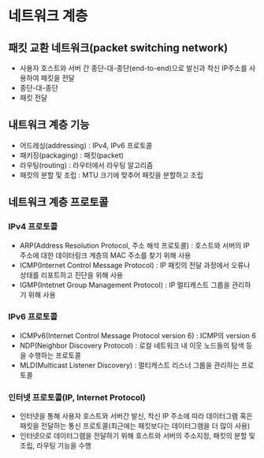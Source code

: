 # 네트워크 계층
## 패킷 교환 네트워크(packet switching network)
- 사용자 호스트와 서버 간 종단-대-종단(end-to-end)으로 발신과 착신 IP주소를 사용하여 패킷을 전달
- 종단-대-종단
- 패킷 전달
## 내트워크 계층 기능
- 어드레싱(addressing) : IPv4, IPv6 프로토콜
- 패키징(packaging) : 패킷(packet)
- 라우팅(routing) : 라우터에서 라우팅 알고리즘
- 패킷의 분할 및 조립 : MTU 크기에 맞추어 패킷을 분할하고 조립
## 네트워크 계층 프로토콜
### IPv4 프로토콜
- ARP(Address Resolution Protocol, 주소 해석 프로토콜) : 호스트와 서버의 IP 주소에 대한 데이터링크 계층의 MAC 주소를 찾기 위해 사용 
- ICMP(Internet Control Message Protocol) : IP 패킷의 전달 과정에서 오류나 상태를 리포트하고 진단을 위해 사용
- IGMP(Intetnet Group Management Protocol) : IP 멀티캐스트 그룹을 관리하기 위해 사용
### IPv6 프로토콜
- ICMPv6(Internet Control Message Protocol version 6) : ICMP의 version 6
- NDP(Neighbor Discovery Protocol) : 로컬 네트워크 내 이웃 노드들의 탐색 등을 수행하는 프로토콜
- MLD(Multicast Listener Discovery) : 멀티캐스트 리스너 그룹을 관리하는 프로토콜
### 인터넷 프로토콜(IP, Internet Protocol)
- 인터넷을 통해 사용자 호스트와 서버간 발신, 착신 IP 주소에 따라 데이터그램 혹은 패킷을 전달하는 통신 프로토콜(최근에는 패킷보다는 데이터그램을 더 많이 사용)
- 인터넷으로 데이터그램을 전달하기 위해 호스트와 서버의 주소지정, 패킷의 분할 및 조립, 라우팅 기능을 수행
